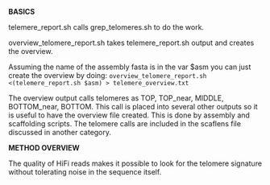 **BASICS**

telemere_report.sh calls grep_telomeres.sh to do the work.

overview_telomere_report.sh takes telemere_report.sh output and creates the overview.

Assuming the name of the assembly fasta is in the var $asm you can just create the overview by doing: ```overview_telomere_report.sh <(telemere_report.sh $asm) > telemere_overview.txt ```

The overview output calls telomeres as TOP, TOP_near, MIDDLE, BOTTOM_near, BOTTOM.
This call is placed into several other outputs so it is useful to have the overview file created.
This is done by assembly and scaffolding scripts.
The telomere calls are included in the scaflens file discussed in another category.

**METHOD OVERVIEW**

The quality of HiFi reads makes it possible to look for the telomere signature without tolerating noise in the sequence itself.
